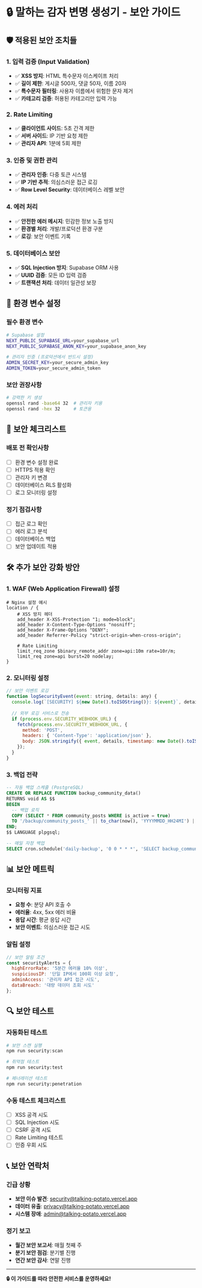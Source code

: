 # 🔒 말하는 감자 변명 생성기 - 보안 가이드

## 🛡️ 적용된 보안 조치들

### 1. 입력 검증 (Input Validation)
- ✅ **XSS 방지**: HTML 특수문자 이스케이프 처리
- ✅ **길이 제한**: 게시글 500자, 댓글 50자, 이름 20자
- ✅ **특수문자 필터링**: 사용자 이름에서 위험한 문자 제거
- ✅ **카테고리 검증**: 허용된 카테고리만 입력 가능

### 2. Rate Limiting
- ✅ **클라이언트 사이드**: 5초 간격 제한
- ✅ **서버 사이드**: IP 기반 요청 제한
- ✅ **관리자 API**: 1분에 5회 제한

### 3. 인증 및 권한 관리
- ✅ **관리자 인증**: 다중 토큰 시스템
- ✅ **IP 기반 추적**: 의심스러운 접근 로깅
- ✅ **Row Level Security**: 데이터베이스 레벨 보안

### 4. 에러 처리
- ✅ **안전한 에러 메시지**: 민감한 정보 노출 방지
- ✅ **환경별 처리**: 개발/프로덕션 환경 구분
- ✅ **로깅**: 보안 이벤트 기록

### 5. 데이터베이스 보안
- ✅ **SQL Injection 방지**: Supabase ORM 사용
- ✅ **UUID 검증**: 모든 ID 입력 검증
- ✅ **트랜잭션 처리**: 데이터 일관성 보장

## 🔧 환경 변수 설정

### 필수 환경 변수
```bash
# Supabase 설정
NEXT_PUBLIC_SUPABASE_URL=your_supabase_url
NEXT_PUBLIC_SUPABASE_ANON_KEY=your_supabase_anon_key

# 관리자 인증 (프로덕션에서 반드시 설정)
ADMIN_SECRET_KEY=your_secure_admin_key
ADMIN_TOKEN=your_secure_admin_token
```

### 보안 권장사항
```bash
# 강력한 키 생성
openssl rand -base64 32  # 관리자 키용
openssl rand -hex 32     # 토큰용
```

## 🚨 보안 체크리스트

### 배포 전 확인사항
- [ ] 환경 변수 설정 완료
- [ ] HTTPS 적용 확인
- [ ] 관리자 키 변경
- [ ] 데이터베이스 RLS 활성화
- [ ] 로그 모니터링 설정

### 정기 점검사항
- [ ] 접근 로그 확인
- [ ] 에러 로그 분석
- [ ] 데이터베이스 백업
- [ ] 보안 업데이트 적용

## 🛠️ 추가 보안 강화 방안

### 1. WAF (Web Application Firewall) 설정
```nginx
# Nginx 설정 예시
location / {
    # XSS 방지 헤더
    add_header X-XSS-Protection "1; mode=block";
    add_header X-Content-Type-Options "nosniff";
    add_header X-Frame-Options "DENY";
    add_header Referrer-Policy "strict-origin-when-cross-origin";
    
    # Rate Limiting
    limit_req_zone $binary_remote_addr zone=api:10m rate=10r/m;
    limit_req zone=api burst=20 nodelay;
}
```

### 2. 모니터링 설정
```javascript
// 보안 이벤트 로깅
function logSecurityEvent(event: string, details: any) {
  console.log(`[SECURITY] ${new Date().toISOString()}: ${event}`, details);
  
  // 외부 로깅 서비스로 전송
  if (process.env.SECURITY_WEBHOOK_URL) {
    fetch(process.env.SECURITY_WEBHOOK_URL, {
      method: 'POST',
      headers: { 'Content-Type': 'application/json' },
      body: JSON.stringify({ event, details, timestamp: new Date().toISOString() })
    });
  }
}
```

### 3. 백업 전략
```sql
-- 자동 백업 스케줄 (PostgreSQL)
CREATE OR REPLACE FUNCTION backup_community_data()
RETURNS void AS $$
BEGIN
  -- 백업 로직
  COPY (SELECT * FROM community_posts WHERE is_active = true) 
  TO '/backup/community_posts_' || to_char(now(), 'YYYYMMDD_HH24MI') || '.csv';
END;
$$ LANGUAGE plpgsql;

-- 매일 자정 백업
SELECT cron.schedule('daily-backup', '0 0 * * *', 'SELECT backup_community_data();');
```

## 📊 보안 메트릭

### 모니터링 지표
- **요청 수**: 분당 API 호출 수
- **에러율**: 4xx, 5xx 에러 비율
- **응답 시간**: 평균 응답 시간
- **보안 이벤트**: 의심스러운 접근 시도

### 알림 설정
```javascript
// 보안 알림 조건
const securityAlerts = {
  highErrorRate: '5분간 에러율 10% 이상',
  suspiciousIP: '단일 IP에서 100회 이상 요청',
  adminAccess: '관리자 API 접근 시도',
  dataBreach: '대량 데이터 조회 시도'
};
```

## 🔍 보안 테스트

### 자동화된 테스트
```bash
# 보안 스캔 실행
npm run security:scan

# 취약점 테스트
npm run security:test

# 페너레이션 테스트
npm run security:penetration
```

### 수동 테스트 체크리스트
- [ ] XSS 공격 시도
- [ ] SQL Injection 시도
- [ ] CSRF 공격 시도
- [ ] Rate Limiting 테스트
- [ ] 인증 우회 시도

## 📞 보안 연락처

### 긴급 상황
- **보안 이슈 발견**: security@talking-potato.vercel.app
- **데이터 유출**: privacy@talking-potato.vercel.app
- **시스템 장애**: admin@talking-potato.vercel.app

### 정기 보고
- **월간 보안 보고서**: 매월 첫째 주
- **분기 보안 점검**: 분기별 진행
- **연간 보안 감사**: 연말 진행

---

**🔒 이 가이드를 따라 안전한 서비스를 운영하세요!** 